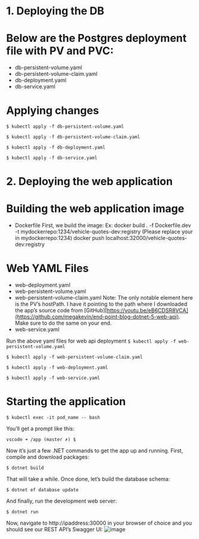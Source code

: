 # 1. Deploying the DB

# Below are the Postgres deployment file with PV and PVC:
- db-persistent-volume.yaml
- db-persistent-volume-claim.yaml
- db-deployment.yaml
- db-service.yaml
# Applying changes
`$ kubectl apply -f db-persistent-volume.yaml`

`$ kubectl apply -f db-persistent-volume-claim.yaml`

`$ kubectl apply -f db-deployment.yaml`

`$ kubectl apply -f db-service.yaml`


# 2. Deploying the web application

 # Building the web application image
   - Dockerfile
  First, we build the image:
  Ex:
  docker build . -f Dockerfile.dev -t mydockerrepo:1234/vehicle-quotes-dev:registry (Please replace your in mydockerrepo:1234)
  docker push localhost:32000/vehicle-quotes-dev:registry
  
  # Web YAML Files
   - web-deployment.yaml
   - web-persistent-volume.yaml
   - web-persistent-volume-claim.yaml
   Note: The only notable element here is the PV’s hostPath. I have it pointing to the path where I downloaded the app’s source code from [GitHub][https://youtu.be/eB6CDSR8VCA](https://github.com/megakevin/end-point-blog-dotnet-5-web-api). Make sure to do the same on your end.
   - web-service.yaml
   
   Run the above yaml files for web api deployment
`$ kubectl apply -f web-persistent-volume.yaml`

`$ kubectl apply -f web-persistent-volume-claim.yaml`

`$ kubectl apply -f web-deployment.yaml`

`$ kubectl apply -f web-service.yaml`

# Starting the application

`$ kubectl exec -it pod_name -- bash`

You’ll get a prompt like this:

`vscode ➜ /app (master ✗) $`

Now it’s just a few .NET commands to get the app up and running. First, compile and download packages:

`$ dotnet build`

That will take a while. Once done, let’s build the database schema:

`$ dotnet ef database update`

And finally, run the development web server:

`$ dotnet run`

Now, navigate to http://ipaddress:30000 in your browser of choice and you should see our REST API’s Swagger UI:
![image](https://user-images.githubusercontent.com/26796194/169820090-91a61073-e99a-48be-bada-bb08b0e2848b.png)

